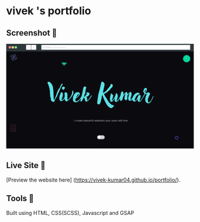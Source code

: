 # vivek 's portfolio

## Screenshot 📸

![vivek kumar's portfolio screenshot](./assets/img/seo-img.png)

## Live Site 🚀

[Preview the website here] (https://vivek-kumar04.github.io/portfolio/).

## Tools 🔨

Built using HTML, CSS(SCSS), Javascript and GSAP
